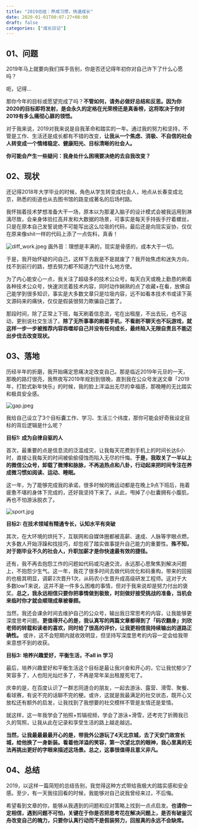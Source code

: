 ```yaml
---
title: "2019总结：养成习惯，快速成长"
date: 2020-01-01T00:07:27+08:00
draft: false
categories: ["成长日记"]
---
```


## 01、问题
2019年马上就要向我们挥手告别，你是否还记得年初你对自己许下了什么心愿吗？

呃，记得...

那你今年的目标或愿望完成了吗？**不管如何，请务必做好总结和反思。因为你2020的目标即将发射，是会永久的定格在光荣榜还是真香榜，这将取决于你对2019有多么痛彻心扉的领悟。**

对于我来说，2019对我来说是自我革命和踏实的一年。通过我的努力和坚持，不管是工作、生活还是成长都有不错的改变，**让我从一个焦虑、消极、不自信的社会人转变成一个情绪稳定、健康阳光、目标清晰的社会人。**

**你可能会产生一些疑问：我身处什么困境要决绝的去自我改变？**

## 02、现状

还记得2018年大学毕业的时候，角色从学生转变成社会人，地点从长春变成北京，熟悉的街道也从去图书馆的路变成著名的后场村路。

我怀揣着技术梦想准备大干一场，原本以为那灌入脑子的设计模式会被我运用到淋漓尽致，会亲身体验扛高并发和大数据的场景，可事实是每天手持扳手拧着螺丝，只是在原本自己发誓说绝不可能写出这么垃圾的代码，最后还是向现实妥协，仅仅在原来像shit一样的代码上添了一点佐料，真香！

![diff_work.jpeg](http://ww1.sinaimg.cn/large/006pGKjbly1gacxnsiofoj30rs10iwhg.jpg)
画外音：理想是丰满的，现实是骨感的，成本大于一切。

于是，我开始怀疑的问自己，这样下去我是不是就废了？我开始焦虑和迷失方向，找不到前行的路，想去努力都不知道力气往什么地方使。

为了内心能安心一点，我关注了超级多的技术公众号，每天白天或晚上勤恳的刷着各种技术公众号，快速浏览着技术内容，同时动作娴熟的点了收藏+在看，放佛自己能学到很多知识，事实是大多数文章只是垃圾内容，远不如看本技术书或读下英文源码来的痛快，仅仅是假装很努力欺骗自己罢了。

那段时间，除了正常上下班，每天刷着信息流，宅在出租屋，不出去玩，也不运动，更别说社交生活了。**除了无所事事的刷着手机，不看剧不聊天也不玩游戏，就这样一步一步被推荐内容吞噬却自己并没有任何成长，最终陷入无限自责且不能迈出步伐去改变现状。** 

## 03、落地
历经半年的折磨，我开始痛定思痛决定改变自己。那是临近2019年元旦的一天，那晚的路灯很亮，我熬夜写2019年规划到很晚，直到我在公众号发送文章「2019年，打脸式新年快乐」的时候，我的脸上洋溢出无尽的幸福感，那晚睡的无比踏实和极具安全感。

![gap.jpeg](http://ww1.sinaimg.cn/large/006pGKjbly1gad04m63y6j30u00u0gow.jpg)

我给自己设立了3个目标囊工作、学习、生活三个纬度，那你可能会好奇我设定目标的背后逻辑是什么呢？

**目标1: 成为自律自驱的人**

首次，最重要的点是信息流的泛滥成灾，让我每天花费到手机上的时间长达6小时，直接让我每天的时间被偷偷侵蚀而陷入无尽的忏悔。**于是，我取关了一半以上的微信公众号，卸载了微博和脉脉，不再追热点和八卦，行动起来把时间专注在养成微习惯如阅读、运动、睡眠。**

这一年，为了能够完成我的承诺，很多时候的微运动都是在晚上9点下班后，拖着疲惫不堪的身体下完成的，还好我坚持下来了。从此，甩掉了小肚囊拥有小腹肌，再也不怕游泳脱衣了。

![sport.jpg](http://ww1.sinaimg.cn/large/006pGKjbly1gadno0c3r0j30n00f875c.jpg)

**目标2: 在技术领域有精通专长，认知水平有突破** 

其次，在大环境的烘托下，互联网和自媒体圈都被高薪、速成、人脉等字眼点燃，大多数人开始浮躁和找技巧，却忽视了踏实做事提升自己能力的重要性。**殊不知，对于刚毕业不久的社会人，升职加薪才是你快速最有效的捷径。** 

还有，我不再去抱怨工作的问题如代码或沟通交流，永远那心思聚焦到解决问题上，不抱怨少生气。这一年，我花了很多时间去做代码优化和码重构，带来的回报的也极其明显，调薪2次晋升1次，从码农小生晋升成高级研发工程师。这对于大多数lowT来说，这并不是一件多么困难的事情，但对于我来说却是努力付出的褒奖。**总之，我永远相信只要你把事情做到极致，时刻做好接受挑战的准备，当机会来临时你才就会顺理成章被眷顾。**

当然，我还会课余时间去维护自己的公众号，输出我日常思考的内容，让我能够更深度思考问题。**更值得开心的是，我认真写的两篇文章都得到了「码农翻身」刘欣老师的转载和读者的喜欢，同时给了很高的评价，让我更相信我持续输出的道路正确性。** 或许，这不会短期内就收效明显，但坚持写深度思考的内容一定会给我带来意想不到的收获。

**目标3: 培养兴趣爱好，平衡生活，不all in 学习** 

最后，培养兴趣爱好和平衡生活这个目标是最让我兴奋和开心的，它让我忧郁少了笑容多了，人也阳光灿烂多了，不再是常年呆出租屋死宅了。

庆幸的是，在百度认识了一群志同道合的朋友，一起去游泳、露营、滑雪、聚餐、看球赛，有说不完的话聊不完的梗。或许，这就是我最满足的社交状态，既开心又放松还有额外的启发，让我找到了我想要的社交模样不管是友情还是爱情。

就这样，这一年我学会了拍照+剪辑视频，学会了游泳+滑雪，还考完了折腾我已久的驾照，让我从此在记录和享受生活的路上越走越远。

**当然，让我最最最最开心的是，带我外公游玩了4天北京城，去了天安门故宫长城，给他换了一身新装。看着他洋溢的笑容，第一次望北京的眼神，我心里真的无法再挑出更好的字眼来描述这场景。总之，这事很值得且意义非凡。**

## 04、总结
2019，以这样一篇简短的总结告别，我觉得这种方式带给我极大的踏实感和安全感。至少，有一天我往回看的时候，我能够对自己说我曾经来过，不后悔。

希望看到文章的你，能够从我遇到的问题和应对策略上找到一点点启发。**也请你一定相信，遇到问题不可怕，关键在于你是否把思考花在解决问题上，是否有破釜沉舟改变自己的魄力，只要你认真行动而不是假装努力，回报真的永远不会缺席。**
